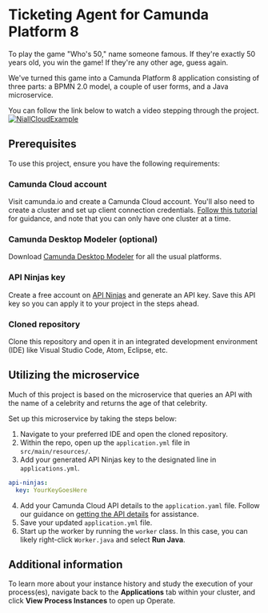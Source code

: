 # Ticketing Agent for Camunda Platform 8

To play the game "Who's 50," name someone famous. If they're exactly 50 years old, you win the game! If they're any other age, guess again.

We've turned this game into a Camunda Platform 8 application consisting of three parts: a BPMN 2.0 model, a couple of user forms, and a Java microservice.

You can follow the link below to watch a video stepping through the project.
[![NiallCloudExample](https://youtu.be/x-fazTUdYwo?si=RHgO3wtF9igSvTtf)](https://youtu.be/oRzpTUN2l6I)

## Prerequisites

To use this project, ensure you have the following requirements:

### Camunda Cloud account

Visit camunda.io and create a Camunda Cloud account. You'll also need to create a cluster and set up client connection credentials. [Follow this tutorial](https://docs.camunda.io/docs/guides/getting-started/) for guidance, and note that you can only have one cluster at a time.

### Camunda Desktop Modeler (optional)

Download [Camunda Desktop Modeler](https://camunda.com/download/modeler/) for all the usual platforms.

### API Ninjas key

Create a free account on [API Ninjas](https://api-ninjas.com/) and generate an API key. Save this API key so you can apply it to your project in the steps ahead.

### Cloned repository

Clone this repository and open it in an integrated development environment (IDE) like Visual Studio Code, Atom, Eclipse, etc.

## Utilizing the microservice

Much of this project is based on the microservice that queries an API with the name of a celebrity and returns the age of that celebrity.

Set up this microservice by taking the steps below:

1. Navigate to your preferred IDE and open the cloned repository.
2. Within the repo, open up the `application.yml` file in `src/main/resources/`.
3. Add your generated API Ninjas key to the designated line in `applications.yml`.
```yaml
api-ninjas:
  key: YourKeyGoesHere
```
4. Add your Camunda Cloud API details to the `application.yaml` file. Follow our guidance on [getting the API details](https://docs.camunda.io/docs/guides/getting-started/setup-client-connection-credentials/) for assistance.
5. Save your updated `application.yml` file.
6. Start up the worker by running the `worker` class. In this case, you can likely right-click `Worker.java` and select **Run Java**.


## Additional information

To learn more about your instance history and study the execution of your process(es), navigate back to the **Applications** tab within your cluster, and click **View Process Instances** to open up Operate.
